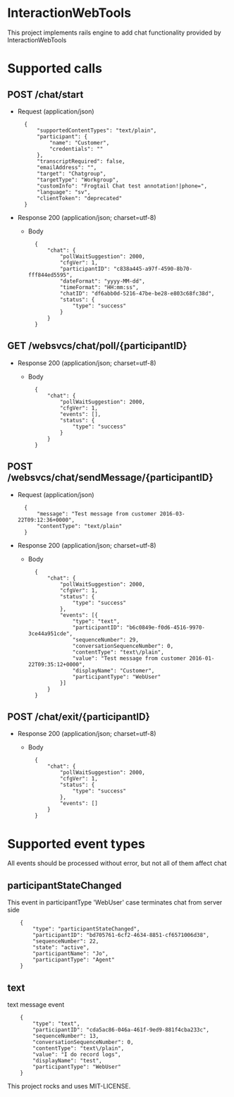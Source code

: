 # InteractionWebTools

This project implements rails engine to add chat functionality provided by InteractionWebTools

# Supported calls

## POST /chat/start

+ Request (application/json)

        {
            "supportedContentTypes": "text/plain",
            "participant": {
                "name": "Customer",
                "credentials": ""
            },
            "transcriptRequired": false,
            "emailAddress": "",
            "target": "Chatgroup",
            "targetType": "Workgroup",
            "customInfo": "Frogtail Chat test annotation!|phone=",
            "language": "sv",
            "clientToken": "deprecated"
        }

+ Response 200 (application/json; charset=utf-8)

    + Body

            {
            	"chat": {
            		"pollWaitSuggestion": 2000,
            		"cfgVer": 1,
            		"participantID": "c838a445-a97f-4590-8b70-fff844ed5595",
            		"dateFormat": "yyyy-MM-dd",
            		"timeFormat": "HH:mm:ss",
            		"chatID": "df6abb0d-5216-47be-be28-e803c68fc38d",
            		"status": {
            			"type": "success"
            		}
            	}
            }

## GET /websvcs/chat/poll/{participantID}

+ Response 200 (application/json; charset=utf-8)

    + Body

            {
            	"chat": {
            		"pollWaitSuggestion": 2000,
            		"cfgVer": 1,
            		"events": [],
            		"status": {
            			"type": "success"
            		}
            	}
            }

## POST /websvcs/chat/sendMessage/{participantID}
+ Request (application/json)

        {
            "message": "Test message from customer 2016-03-22T09:12:36+0000",
            "contentType": "text/plain"
        }

+ Response 200 (application/json; charset=utf-8)

    + Body

            {
            	"chat": {
            		"pollWaitSuggestion": 2000,
            		"cfgVer": 1,
            		"status": {
            			"type": "success"
            		},
            		"events": [{
            			"type": "text",
            			"participantID": "b6c0849e-f0d6-4516-9970-3ce44a951cde",
            			"sequenceNumber": 29,
            			"conversationSequenceNumber": 0,
            			"contentType": "text\/plain",
            			"value": "Test message from customer 2016-01-22T09:35:12+0000",
            			"displayName": "Customer",
            			"participantType": "WebUser"
            		}]
            	}
            }

## POST /chat/exit/{participantID}
+ Response 200 (application/json; charset=utf-8)

    + Body

            {
            	"chat": {
            		"pollWaitSuggestion": 2000,
            		"cfgVer": 1,
            		"status": {
            			"type": "success"
            		},
            		"events": []
            	}
            }
            
# Supported event types

All events should be processed without error, but not all of them affect chat

## participantStateChanged
This event in participantType 'WebUser' case terminates chat from server side

		{
			"type": "participantStateChanged",
			"participantID": "bd705761-6cf2-4634-8851-cf6571006d38",
			"sequenceNumber": 22,
			"state": "active",
			"participantName": "Jo",
			"participantType": "Agent"
		}
## text
text message event

		{
			"type": "text",
			"participantID": "cda5ac86-046a-461f-9ed9-881f4cba233c",
			"sequenceNumber": 13,
			"conversationSequenceNumber": 0,
			"contentType": "text\/plain",
			"value": "I do record logs",
			"displayName": "test",
			"participantType": "WebUser"
		}
	

This project rocks and uses MIT-LICENSE.
